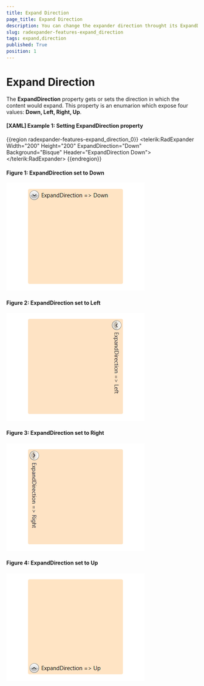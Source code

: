 ```yaml
---
title: Expand Direction
page_title: Expand Direction
description: You can change the expander direction throught its ExpandDirection property.
slug: radexpander-features-expand_direction
tags: expand,direction
published: True
position: 1
---
```


# Expand Direction

The __ExpandDirection__ property gets or sets the direction in which the content would expand. This property is an enumarion which expose four values: __Down, Left, Right, Up__.

#### __[XAML] Example 1: Setting ExpandDirection property__
{{region radexpander-features-expand_direction_0}}
   <Grid>
		<telerik:RadExpander Width="200" Height="200"
							ExpandDirection="Down" Background="Bisque"
							Header="ExpandDirection Down">
			<StackPanel Orientation="Vertical">
				<Ellipse Width="99"  
						Height="99" 
						Margin="5" 
						Fill="Blue" />
			</StackPanel>
		</telerik:RadExpander>
	</Grid>
{{endregion}}

#### __Figure 1: ExpandDirection set to Down__
![](images/RadExpander_Features_ExpandDirection_Down.gif)

#### __Figure 2: ExpandDirection set to Left__
![](images/RadExpander_Features_ExpandDirection_Left.gif)

#### __Figure 3: ExpandDirection set to Right__
![](images/RadExpander_Features_ExpandDirection_Right.gif)

#### __Figure 4: ExpandDirection set to Up__
![](images/RadExpander_Features_ExpandDirection_Up.gif)